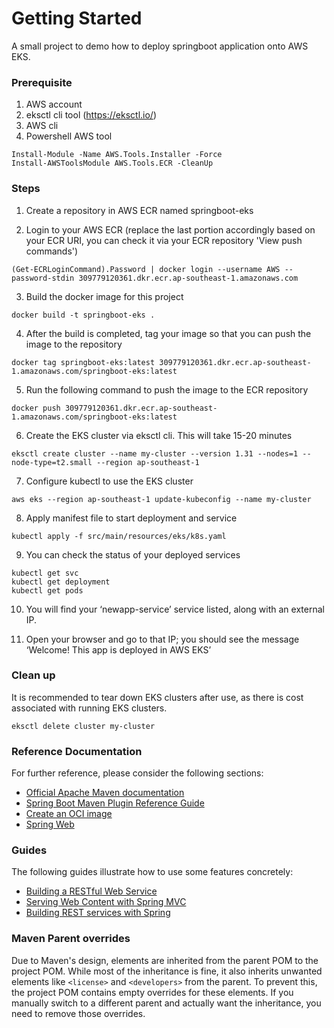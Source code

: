 # Getting Started
A small project to demo how to deploy springboot application onto AWS EKS.

### Prerequisite
1. AWS account
2. eksctl cli tool (https://eksctl.io/)
3. AWS cli
4. Powershell AWS tool
```
Install-Module -Name AWS.Tools.Installer -Force
Install-AWSToolsModule AWS.Tools.ECR -CleanUp
```

### Steps
1. Create a repository in AWS ECR named springboot-eks

2. Login to your AWS ECR (replace the last portion accordingly based on your ECR URI, you can check it via your ECR repository 'View push commands')
```
(Get-ECRLoginCommand).Password | docker login --username AWS --password-stdin 309779120361.dkr.ecr.ap-southeast-1.amazonaws.com
```

3. Build the docker image for this project
```
docker build -t springboot-eks .
```

4. After the build is completed, tag your image so that you can push the image to the repository
```
docker tag springboot-eks:latest 309779120361.dkr.ecr.ap-southeast-1.amazonaws.com/springboot-eks:latest
```

5. Run the following command to push the image to the ECR repository
```
docker push 309779120361.dkr.ecr.ap-southeast-1.amazonaws.com/springboot-eks:latest
```

6. Create the EKS cluster via eksctl cli. This will take 15-20 minutes
```
eksctl create cluster --name my-cluster --version 1.31 --nodes=1 --node-type=t2.small --region ap-southeast-1
```

7. Configure kubectl to use the EKS cluster
```
aws eks --region ap-southeast-1 update-kubeconfig --name my-cluster
```

8. Apply manifest file to start deployment and service
```
kubectl apply -f src/main/resources/eks/k8s.yaml
```

9. You can check the status of your deployed services
```
kubectl get svc
kubectl get deployment
kubectl get pods
```

10. You will find your ‘newapp-service’ service listed, along with an external IP.

11. Open your browser and go to that IP; you should see the message ‘Welcome! This app is deployed in AWS EKS’

### Clean up
It is recommended to tear down EKS clusters after use, as there is cost associated with running EKS clusters.
```
eksctl delete cluster my-cluster
```

### Reference Documentation
For further reference, please consider the following sections:

* [Official Apache Maven documentation](https://maven.apache.org/guides/index.html)
* [Spring Boot Maven Plugin Reference Guide](https://docs.spring.io/spring-boot/3.4.3/maven-plugin)
* [Create an OCI image](https://docs.spring.io/spring-boot/3.4.3/maven-plugin/build-image.html)
* [Spring Web](https://docs.spring.io/spring-boot/3.4.3/reference/web/servlet.html)

### Guides
The following guides illustrate how to use some features concretely:

* [Building a RESTful Web Service](https://spring.io/guides/gs/rest-service/)
* [Serving Web Content with Spring MVC](https://spring.io/guides/gs/serving-web-content/)
* [Building REST services with Spring](https://spring.io/guides/tutorials/rest/)

### Maven Parent overrides

Due to Maven's design, elements are inherited from the parent POM to the project POM.
While most of the inheritance is fine, it also inherits unwanted elements like `<license>` and `<developers>` from the parent.
To prevent this, the project POM contains empty overrides for these elements.
If you manually switch to a different parent and actually want the inheritance, you need to remove those overrides.

